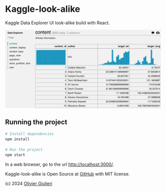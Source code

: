 # Kaggle-look-alike

Kaggle Data Explorer UI look-alike build with React.


![Data Explorer](https://raw.githubusercontent.com/evoluteur/kaggle-look-alike/master/screenshots/kaggle-look-alike.gif)

## Running the project

```bash
# Install dependencies
npm install

# Run the project
npm start

```

In a web browser, go to the url [http://localhost:3000/](http://localhost:3000/).


Kaggle-look-alike is Open Source at [GitHub](https://github.com/evoluteur/kaggle-look-alike) with MIT license.

(c) 2024 [Olivier Giulieri](https://evoluteur.github.io/)